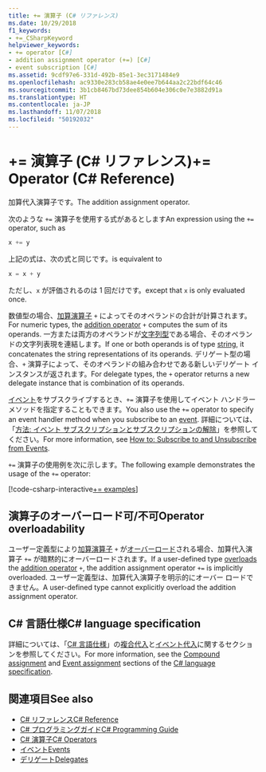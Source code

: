 ```yaml
---
title: += 演算子 (C# リファレンス)
ms.date: 10/29/2018
f1_keywords:
- +=_CSharpKeyword
helpviewer_keywords:
- += operator [C#]
- addition assignment operator (+=) [C#]
- event subscription [C#]
ms.assetid: 9cdf97e6-331d-492b-85e1-3ec3171484e9
ms.openlocfilehash: ac9330e283cb58ae4e0ee7b644aa2c22bdf64c46
ms.sourcegitcommit: 3b1cb8467bd73dee854b604e306c0e7e3882d91a
ms.translationtype: HT
ms.contentlocale: ja-JP
ms.lasthandoff: 11/07/2018
ms.locfileid: "50192032"
---
```

# <a name="-operator-c-reference"></a><span data-ttu-id="48b1a-102">+= 演算子 (C# リファレンス)</span><span class="sxs-lookup"><span data-stu-id="48b1a-102">+= Operator (C# Reference)</span></span>

<span data-ttu-id="48b1a-103">加算代入演算子です。</span><span class="sxs-lookup"><span data-stu-id="48b1a-103">The addition assignment operator.</span></span>

<span data-ttu-id="48b1a-104">次のような `+=` 演算子を使用する式があるとします</span><span class="sxs-lookup"><span data-stu-id="48b1a-104">An expression using the `+=` operator, such as</span></span>

```csharp
x += y
```

<span data-ttu-id="48b1a-105">上記の式は、次の式と同じです。</span><span class="sxs-lookup"><span data-stu-id="48b1a-105">is equivalent to</span></span>

```csharp
x = x + y
```

<span data-ttu-id="48b1a-106">ただし、`x` が評価されるのは 1 回だけです。</span><span class="sxs-lookup"><span data-stu-id="48b1a-106">except that `x` is only evaluated once.</span></span>
  
<span data-ttu-id="48b1a-107">数値型の場合、[加算演算子](addition-operator.md) `+` によってそのオペランドの合計が計算されます。</span><span class="sxs-lookup"><span data-stu-id="48b1a-107">For numeric types, the [addition operator](addition-operator.md) `+` computes the sum of its operands.</span></span> <span data-ttu-id="48b1a-108">一方または両方のオペランドが[文字列型](../keywords/string.md)である場合、そのオペランドの文字列表現を連結します。</span><span class="sxs-lookup"><span data-stu-id="48b1a-108">If one or both operands is of type [string](../keywords/string.md), it concatenates the string representations of its operands.</span></span> <span data-ttu-id="48b1a-109">デリゲート型の場合、`+` 演算子によって、そのオペランドの組み合わせである新しいデリゲート インスタンスが返されます。</span><span class="sxs-lookup"><span data-stu-id="48b1a-109">For delegate types, the `+` operator returns a new delegate instance that is combination of its operands.</span></span>

<span data-ttu-id="48b1a-110">[イベント](../keywords/event.md)をサブスクライブするとき、`+=` 演算子を使用してイベント ハンドラー メソッドを指定することもできます。</span><span class="sxs-lookup"><span data-stu-id="48b1a-110">You also use the `+=` operator to specify an event handler method when you subscribe to an [event](../keywords/event.md).</span></span> <span data-ttu-id="48b1a-111">詳細については、「[方法: イベント サブスクリプションとサブスクリプションの解除](../../programming-guide/events/how-to-subscribe-to-and-unsubscribe-from-events.md)」を参照してください。</span><span class="sxs-lookup"><span data-stu-id="48b1a-111">For more information, see [How to: Subscribe to and Unsubscribe from Events](../../programming-guide/events/how-to-subscribe-to-and-unsubscribe-from-events.md).</span></span>

<span data-ttu-id="48b1a-112">`+=` 演算子の使用例を次に示します。</span><span class="sxs-lookup"><span data-stu-id="48b1a-112">The following example demonstrates the usage of the `+=` operator:</span></span>

[!code-csharp-interactive[+= examples](~/samples/snippets/csharp/language-reference/operators/AdditionExamples.cs#AddAndAssign)]

## <a name="operator-overloadability"></a><span data-ttu-id="48b1a-113">演算子のオーバーロード可/不可</span><span class="sxs-lookup"><span data-stu-id="48b1a-113">Operator overloadability</span></span>

<span data-ttu-id="48b1a-114">ユーザー定義型により[加算演算子](addition-operator.md) `+` が[オーバーロード](../keywords/operator.md)される場合、加算代入演算子 `+=` が暗黙的にオーバーロードされます。</span><span class="sxs-lookup"><span data-stu-id="48b1a-114">If a user-defined type [overloads](../keywords/operator.md) the [addition operator](addition-operator.md) `+`, the addition assignment operator `+=` is implicitly overloaded.</span></span> <span data-ttu-id="48b1a-115">ユーザー定義型は、加算代入演算子を明示的にオーバー ロードできません。</span><span class="sxs-lookup"><span data-stu-id="48b1a-115">A user-defined type cannot explicitly overload the addition assignment operator.</span></span>

## <a name="c-language-specification"></a><span data-ttu-id="48b1a-116">C# 言語仕様</span><span class="sxs-lookup"><span data-stu-id="48b1a-116">C# language specification</span></span>

<span data-ttu-id="48b1a-117">詳細については、「[C# 言語仕様](../language-specification/index.md)」の[複合代入](~/_csharplang/spec/expressions.md#compound-assignment)と[イベント代入](~/_csharplang/spec/expressions.md#event-assignment)に関するセクションを参照してください。</span><span class="sxs-lookup"><span data-stu-id="48b1a-117">For more information, see the [Compound assignment](~/_csharplang/spec/expressions.md#compound-assignment) and [Event assignment](~/_csharplang/spec/expressions.md#event-assignment) sections of the [C# language specification](../language-specification/index.md).</span></span>
  
## <a name="see-also"></a><span data-ttu-id="48b1a-118">関連項目</span><span class="sxs-lookup"><span data-stu-id="48b1a-118">See also</span></span>

- [<span data-ttu-id="48b1a-119">C# リファレンス</span><span class="sxs-lookup"><span data-stu-id="48b1a-119">C# Reference</span></span>](../index.md)
- [<span data-ttu-id="48b1a-120">C# プログラミングガイド</span><span class="sxs-lookup"><span data-stu-id="48b1a-120">C# Programming Guide</span></span>](../../programming-guide/index.md)
- [<span data-ttu-id="48b1a-121">C# 演算子</span><span class="sxs-lookup"><span data-stu-id="48b1a-121">C# Operators</span></span>](index.md)
- [<span data-ttu-id="48b1a-122">イベント</span><span class="sxs-lookup"><span data-stu-id="48b1a-122">Events</span></span>](../../programming-guide/events/index.md)
- [<span data-ttu-id="48b1a-123">デリゲート</span><span class="sxs-lookup"><span data-stu-id="48b1a-123">Delegates</span></span>](../../programming-guide/delegates/index.md)
